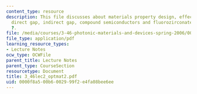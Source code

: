 ```yaml
---
content_type: resource
description: This file discusses about materials property design, effective mass,
  direct gap, indirect gap, compound semiconductors and fluorozirconates for long
  ?.
file: /media/courses/3-46-photonic-materials-and-devices-spring-2006/0000f8a500b6002999f2e4fa08bee6ee_3_46lec2_optmat2.pdf
file_type: application/pdf
learning_resource_types:
- Lecture Notes
ocw_type: OCWFile
parent_title: Lecture Notes
parent_type: CourseSection
resourcetype: Document
title: 3_46lec2_optmat2.pdf
uid: 0000f8a5-00b6-0029-99f2-e4fa08bee6ee
---
```

